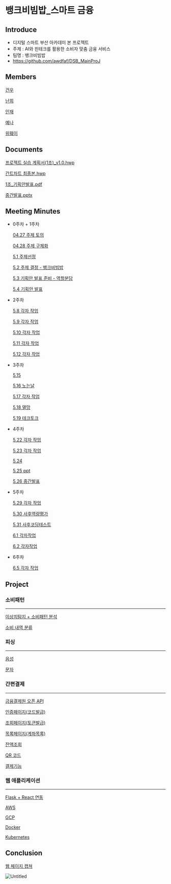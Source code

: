 # 뱅크비빔밥_스마트 금융

## Introduce

- 디지털 스마트 부산 아카데미 본 프로젝트
- 주제 : AI와 핀테크를 활용한 소비자 맞춤 금융 서비스
- 팀명 : 뱅크비빔밥
- https://github.com/awdfaf/DSB_MainProJ

## Members

[건우](https://www.notion.so/8c418cb4f6e940f4b62cb5265f507ca8?pvs=21)

[난희](https://www.notion.so/8018679c3eba45cd918ca5df69f6146b?pvs=21)

[인재](https://www.notion.so/00ec248f49404c65858a13de56a43dd7?pvs=21)

[예나](https://www.notion.so/241c8d29748a4f1da624fcde73f3ac37?pvs=21)

[위훼이](https://www.notion.so/b25a8938844d46038685201c62d68c19?pvs=21)

## Documents

[프로젝트 실습 계획서(1조)_v1.0.hwp](%E1%84%87%E1%85%A2%E1%86%BC%E1%84%8F%E1%85%B3%E1%84%87%E1%85%B5%E1%84%87%E1%85%B5%E1%86%B7%E1%84%87%E1%85%A1%E1%86%B8_%E1%84%89%E1%85%B3%E1%84%86%E1%85%A1%E1%84%90%E1%85%B3%20%E1%84%80%E1%85%B3%E1%86%B7%E1%84%8B%E1%85%B2%E1%86%BC%207c05f058962d4b88a543d46bdc8b601e/%25ED%2594%2584%25EB%25A1%259C%25EC%25A0%259D%25ED%258A%25B8_%25EC%258B%25A4%25EC%258A%25B5_%25EA%25B3%2584%25ED%259A%258D%25EC%2584%259C(1%25EC%25A1%25B0)_v1.0.hwp)

[간트차트 최종본.hwp](%E1%84%87%E1%85%A2%E1%86%BC%E1%84%8F%E1%85%B3%E1%84%87%E1%85%B5%E1%84%87%E1%85%B5%E1%86%B7%E1%84%87%E1%85%A1%E1%86%B8_%E1%84%89%E1%85%B3%E1%84%86%E1%85%A1%E1%84%90%E1%85%B3%20%E1%84%80%E1%85%B3%E1%86%B7%E1%84%8B%E1%85%B2%E1%86%BC%207c05f058962d4b88a543d46bdc8b601e/%25EA%25B0%2584%25ED%258A%25B8%25EC%25B0%25A8%25ED%258A%25B8_%25EC%25B5%259C%25EC%25A2%2585%25EB%25B3%25B8.hwp)

[1조_기획안발표.pdf](%E1%84%87%E1%85%A2%E1%86%BC%E1%84%8F%E1%85%B3%E1%84%87%E1%85%B5%E1%84%87%E1%85%B5%E1%86%B7%E1%84%87%E1%85%A1%E1%86%B8_%E1%84%89%E1%85%B3%E1%84%86%E1%85%A1%E1%84%90%E1%85%B3%20%E1%84%80%E1%85%B3%E1%86%B7%E1%84%8B%E1%85%B2%E1%86%BC%207c05f058962d4b88a543d46bdc8b601e/1%25EC%25A1%25B0_%25EA%25B8%25B0%25ED%259A%258D%25EC%2595%2588%25EB%25B0%259C%25ED%2591%259C.pdf)

[중간발표.pptx](%E1%84%87%E1%85%A2%E1%86%BC%E1%84%8F%E1%85%B3%E1%84%87%E1%85%B5%E1%84%87%E1%85%B5%E1%86%B7%E1%84%87%E1%85%A1%E1%86%B8_%E1%84%89%E1%85%B3%E1%84%86%E1%85%A1%E1%84%90%E1%85%B3%20%E1%84%80%E1%85%B3%E1%86%B7%E1%84%8B%E1%85%B2%E1%86%BC%207c05f058962d4b88a543d46bdc8b601e/%25EC%25A4%2591%25EA%25B0%2584%25EB%25B0%259C%25ED%2591%259C.pptx)

## Meeting Minutes

- 0주차 + 1주차
    
    [04.27 주제 토의 ](https://www.notion.so/04-27-248b95a029604e5985e1f08e18cb828d?pvs=21)
    
    [04.28 주제 구체화 ](https://www.notion.so/04-28-61a787819d674645bcdce1b82772b7f2?pvs=21)
    
    [5.1 주제선정 ](https://www.notion.so/5-1-5320267a76c04ea0b6ee26c4b51319d8?pvs=21)
    
    [5.2 주제 결정 - 뱅크비빔밥 ](https://www.notion.so/5-2-79f571d4823d4bd4bca2f105c75fe3bc?pvs=21)
    
    [5.3 기획안 발표 준비 - 역할분담 ](https://www.notion.so/5-3-181e35e16d4540b2b2d98f8551039c17?pvs=21)
    
    [5.4 기획안 발표 ](https://www.notion.so/5-4-22d362a88d884bccb3abbafba243ecfb?pvs=21)
    
- 2주차
    
    [5.8 각자 작업](https://www.notion.so/5-8-171c9f5b36c14bc5a6e960864149681c?pvs=21)
    
    [5.9 각자 작업](https://www.notion.so/5-9-0cfc64765d6443a2a9803493717bf8bc?pvs=21)
    
    [5.10 각자 작업](https://www.notion.so/5-10-e11e95a4d2bf46e18ea9ac86337a6893?pvs=21)
    
    [5.11 각자 작업](https://www.notion.so/5-11-c21c695cc9cf4a4ebd93cc788a67c293?pvs=21)
    
    [5.12 각자 작업](https://www.notion.so/5-12-e9fe267284fc40d6ae99a709b10c6a43?pvs=21)
    
- 3주차
    
    [5.15](https://www.notion.so/5-15-188ded0e9fdf44bd9f975229a3f1aaf8?pvs=21)
    
    [5.16 노는날](https://www.notion.so/5-16-b0bad508848747b18d1d00cc9867672f?pvs=21)
    
    [5.17 각자 작업](https://www.notion.so/5-17-cc1009e6f2c649aba483f6b190da40ee?pvs=21)
    
    [5.18 멸망](https://www.notion.so/5-18-925cdaaf555c4516bb02c9460c5eaf56?pvs=21)
    
    [5.19 테크토크](https://www.notion.so/5-19-cbf3eb2d05ca4ff3b7ba2208ac86f444?pvs=21)
    
- 4주차
    
    [5.22 각자 작업](https://www.notion.so/5-22-cc856038a74948038af11479a6b58354?pvs=21)
    
    [5.23 각자 작업](https://www.notion.so/5-23-5daa94b752b64c9b93b547df56f19737?pvs=21)
    
    [5.24](https://www.notion.so/5-24-e6acc59724754b9385297fc8cb435f93?pvs=21)
    
    [5.25 ppt](https://www.notion.so/5-25-ppt-4842f150268549c7bbbb1745aed1298e?pvs=21)
    
    [5.26 중간발표](https://www.notion.so/5-26-d792d26660d34652a3915470147981a7?pvs=21)
    
- 5주차
    
    [5.29 각자 작업](https://www.notion.so/5-29-e425539f1df449d5a6d2e58f7989140c?pvs=21)
    
    [5.30 사후역량평가](https://www.notion.so/5-30-ba6592aa71ce4d02bb1ca912f2c0eb21?pvs=21)
    
    [5.31 사후코딩테스트](https://www.notion.so/5-31-793c5e3d17854af79d4ced990972fa0d?pvs=21)
    
    [6.1 각자작업](https://www.notion.so/6-1-f53ce8e9f752449a9afb4018f4deb8cb?pvs=21)
    
    [6.2 각자작업](https://www.notion.so/6-2-9278b91d798244fa8e81e3ff4ed739e8?pvs=21)
    
- 6주차
    
    [6.5 각자 작업](https://www.notion.so/6-5-cdb26bfcbce84179b7dd262e69cc194c?pvs=21)
    

## Project

### 소비패턴

---

[이상치탐지 + 소비패턴 분석](https://www.notion.so/a2e6723a4ae043829ecac773d0b1bb89?pvs=21)

[소비 내역 분류](https://www.notion.so/71ac336fef3147899dcb0c67332d1413?pvs=21)

### 피싱

---

[음성](https://www.notion.so/2e15afe02ce5480abf67400f10112492?pvs=21)

[문자](https://www.notion.so/a8d367f3dec84062b41b78e3e0ab19df?pvs=21)

### 간편결제

---

[금융결제원 오픈 API](https://www.notion.so/API-2defeb11e77d449eb3872f4eb3e48766?pvs=21)

[인증페이지(코드발급)](https://www.notion.so/cfa6a57971d9458eb097e2bdbaf9ff6c?pvs=21)

[조회페이지(토큰발급)](https://www.notion.so/cb31f56bf181489287d5e6a10a8b4706?pvs=21)

[목록페이지(계좌목록)](https://www.notion.so/0ae8cb75f25f4124a1eb7e4703a85c51?pvs=21)

[잔액조회](https://www.notion.so/de441978f72d4b2f9cf6cd49d73e97a2?pvs=21)

[QR 코드](https://www.notion.so/QR-ddd4099469eb4abd82eb6e7913b7470c?pvs=21)

[결제기능](https://www.notion.so/a1442ae9ca594a25ab537a6deaa9c7e6?pvs=21)

### 웹 애플리케이션

---

[Flask + React 연동](https://www.notion.so/Flask-React-bb434d2a1a7f42d3bbdc4313b65e6e3c?pvs=21)

[AWS](https://www.notion.so/AWS-20581b3ff45244e3bb3df0b324a09061?pvs=21)

[GCP](https://www.notion.so/GCP-fd2cd504b2884279a786747a90b8cdf4?pvs=21)

[Docker](https://www.notion.so/Docker-3b24f77d29704cc69b88e9aa349c9ce4?pvs=21)

[Kubernetes](https://www.notion.so/Kubernetes-b854b686bc0b48f7806da7459fbc5d9f?pvs=21)

## Conclusion

[웹 페이지 캡쳐](https://www.notion.so/908d5a09fac44da2b34b8d40ed6a4d03?pvs=21)

![Untitled](%E1%84%87%E1%85%A2%E1%86%BC%E1%84%8F%E1%85%B3%E1%84%87%E1%85%B5%E1%84%87%E1%85%B5%E1%86%B7%E1%84%87%E1%85%A1%E1%86%B8_%E1%84%89%E1%85%B3%E1%84%86%E1%85%A1%E1%84%90%E1%85%B3%20%E1%84%80%E1%85%B3%E1%86%B7%E1%84%8B%E1%85%B2%E1%86%BC%207c05f058962d4b88a543d46bdc8b601e/Untitled.png)
